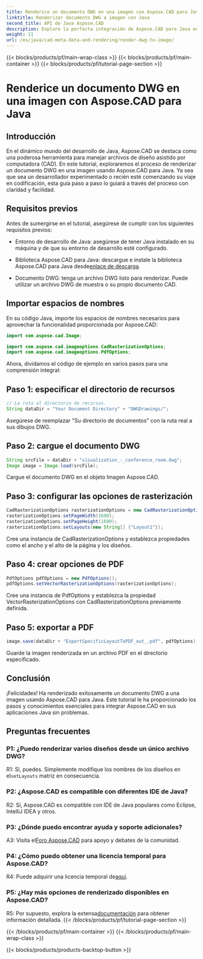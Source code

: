 ```yaml
---
title: Renderice un documento DWG en una imagen con Aspose.CAD para Java
linktitle: Renderizar documento DWG a imagen con Java
second_title: API de Java Aspose.CAD
description: Explore la perfecta integración de Aspose.CAD para Java en la representación de documentos DWG en imágenes. Siga nuestra guía paso a paso para obtener resultados eficientes.
weight: 11
url: /es/java/cad-meta-data-and-rendering/render-dwg-to-image/
---
```


{{< blocks/products/pf/main-wrap-class >}}
{{< blocks/products/pf/main-container >}}
{{< blocks/products/pf/tutorial-page-section >}}

# Renderice un documento DWG en una imagen con Aspose.CAD para Java

## Introducción

En el dinámico mundo del desarrollo de Java, Aspose.CAD se destaca como una poderosa herramienta para manejar archivos de diseño asistido por computadora (CAD). En este tutorial, exploraremos el proceso de renderizar un documento DWG en una imagen usando Aspose.CAD para Java. Ya sea que sea un desarrollador experimentado o recién esté comenzando su viaje en codificación, esta guía paso a paso lo guiará a través del proceso con claridad y facilidad.

## Requisitos previos

Antes de sumergirse en el tutorial, asegúrese de cumplir con los siguientes requisitos previos:

- Entorno de desarrollo de Java: asegúrese de tener Java instalado en su máquina y de que su entorno de desarrollo esté configurado.

-  Biblioteca Aspose.CAD para Java: descargue e instale la biblioteca Aspose.CAD para Java desde[enlace de descarga](https://releases.aspose.com/cad/java/).

- Documento DWG: tenga un archivo DWG listo para renderizar. Puede utilizar un archivo DWG de muestra o su propio documento CAD.

## Importar espacios de nombres

En su código Java, importe los espacios de nombres necesarios para aprovechar la funcionalidad proporcionada por Aspose.CAD:

```java
import com.aspose.cad.Image;

import com.aspose.cad.imageoptions.CadRasterizationOptions;
import com.aspose.cad.imageoptions.PdfOptions;
```

Ahora, dividamos el código de ejemplo en varios pasos para una comprensión integral:

## Paso 1: especificar el directorio de recursos

```java
// La ruta al directorio de recursos.
String dataDir = "Your Document Directory" + "DWGDrawings/";
```

Asegúrese de reemplazar "Su directorio de documentos" con la ruta real a sus dibujos DWG.

## Paso 2: cargue el documento DWG

```java
String srcFile = dataDir + "visualization_-_conference_room.dwg";
Image image = Image.load(srcFile);
```

Cargue el documento DWG en el objeto Imagen Aspose.CAD.

## Paso 3: configurar las opciones de rasterización

```java
CadRasterizationOptions rasterizationOptions = new CadRasterizationOptions();
rasterizationOptions.setPageWidth(1600);
rasterizationOptions.setPageHeight(1600);
rasterizationOptions.setLayouts(new String[] {"Layout1"});
```

Cree una instancia de CadRasterizationOptions y establezca propiedades como el ancho y el alto de la página y los diseños.

## Paso 4: crear opciones de PDF

```java
PdfOptions pdfOptions = new PdfOptions();
pdfOptions.setVectorRasterizationOptions(rasterizationOptions);
```

Cree una instancia de PdfOptions y establezca la propiedad VectorRasterizationOptions con CadRasterizationOptions previamente definida.

## Paso 5: exportar a PDF

```java
image.save(dataDir + "ExportSpecificLayoutToPDF_out_.pdf", pdfOptions);
```

Guarde la imagen renderizada en un archivo PDF en el directorio especificado.

## Conclusión

¡Felicidades! Ha renderizado exitosamente un documento DWG a una imagen usando Aspose.CAD para Java. Este tutorial le ha proporcionado los pasos y conocimientos esenciales para integrar Aspose.CAD en sus aplicaciones Java sin problemas.

## Preguntas frecuentes

### P1: ¿Puedo renderizar varios diseños desde un único archivo DWG?

 R1: Sí, puedes. Simplemente modifique los nombres de los diseños en el`setLayouts` matriz en consecuencia.

### P2: ¿Aspose.CAD es compatible con diferentes IDE de Java?

R2: Sí, Aspose.CAD es compatible con IDE de Java populares como Eclipse, IntelliJ IDEA y otros.

### P3: ¿Dónde puedo encontrar ayuda y soporte adicionales?

 A3: Visita el[Foro Aspose.CAD](https://forum.aspose.com/c/cad/19) para apoyo y debates de la comunidad.

### P4: ¿Cómo puedo obtener una licencia temporal para Aspose.CAD?

 R4: Puede adquirir una licencia temporal de[aquí](https://purchase.aspose.com/temporary-license/).

### P5: ¿Hay más opciones de renderizado disponibles en Aspose.CAD?

 R5: Por supuesto, explora la extensa[documentación](https://reference.aspose.com/cad/java/) para obtener información detallada.
{{< /blocks/products/pf/tutorial-page-section >}}

{{< /blocks/products/pf/main-container >}}
{{< /blocks/products/pf/main-wrap-class >}}

{{< blocks/products/products-backtop-button >}}

